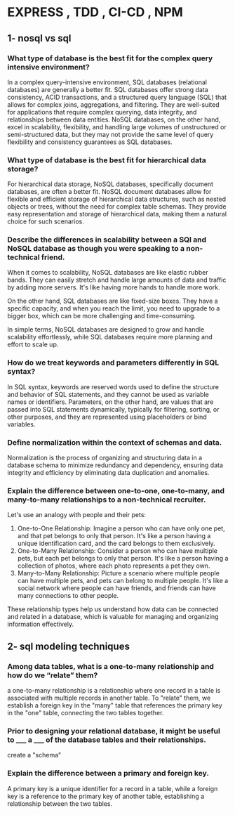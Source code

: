 # EXPRESS , TDD , CI-CD , NPM

## 1- nosql vs sql

### What type of database is the best fit for the complex query intensive environment?

In a complex query-intensive environment, SQL databases (relational databases) are generally a better fit. SQL databases offer strong data consistency, ACID transactions, and a structured query language (SQL) that allows for complex joins, aggregations, and filtering. They are well-suited for applications that require complex querying, data integrity, and relationships between data entities. NoSQL databases, on the other hand, excel in scalability, flexibility, and handling large volumes of unstructured or semi-structured data, but they may not provide the same level of query flexibility and consistency guarantees as SQL databases.

### What type of database is the best fit for hierarchical data storage?

For hierarchical data storage, NoSQL databases, specifically document databases, are often a better fit. NoSQL document databases allow for flexible and efficient storage of hierarchical data structures, such as nested objects or trees, without the need for complex table schemas. They provide easy representation and storage of hierarchical data, making them a natural choice for such scenarios.

### Describe the differences in scalability between a SQl and NoSQL database as though you were speaking to a non-technical friend.

When it comes to scalability, NoSQL databases are like elastic rubber bands. They can easily stretch and handle large amounts of data and traffic by adding more servers. It's like having more hands to handle more work.

On the other hand, SQL databases are like fixed-size boxes. They have a specific capacity, and when you reach the limit, you need to upgrade to a bigger box, which can be more challenging and time-consuming.

In simple terms, NoSQL databases are designed to grow and handle scalability effortlessly, while SQL databases require more planning and effort to scale up.

### How do we treat keywords and parameters differently in SQL syntax?

In SQL syntax, keywords are reserved words used to define the structure and behavior of SQL statements, and they cannot be used as variable names or identifiers. Parameters, on the other hand, are values that are passed into SQL statements dynamically, typically for filtering, sorting, or other purposes, and they are represented using placeholders or bind variables.

### Define normalization within the context of schemas and data.

Normalization is the process of organizing and structuring data in a database schema to minimize redundancy and dependency, ensuring data integrity and efficiency by eliminating data duplication and anomalies.

### Explain the difference between one-to-one, one-to-many, and many-to-many relationships to a non-technical recruiter.

Let's use an analogy with people and their pets:

1.  One-to-One Relationship: Imagine a person who can have only one pet, and that pet belongs to only that person. It's like a person having a unique identification card, and the card belongs to them exclusively.
2.  One-to-Many Relationship: Consider a person who can have multiple pets, but each pet belongs to only that person. It's like a person having a collection of photos, where each photo represents a pet they own.
3.  Many-to-Many Relationship: Picture a scenario where multiple people can have multiple pets, and pets can belong to multiple people. It's like a social network where people can have friends, and friends can have many connections to other people.

These relationship types help us understand how data can be connected and related in a database, which is valuable for managing and organizing information effectively.

## 2- sql modeling techniques

### Among data tables, what is a one-to-many relationship and how do we “relate” them?

a one-to-many relationship is a relationship where one record in a table is associated with multiple records in another table. To "relate" them, we establish a foreign key in the "many" table that references the primary key in the "one" table, connecting the two tables together.

### Prior to designing your relational database, it might be useful to **\_\_**_ a **\_\_**_ of the database tables and their relationships.

create a "schema"

### Explain the difference between a primary and foreign key.

A primary key is a unique identifier for a record in a table, while a foreign key is a reference to the primary key of another table, establishing a relationship between the two tables.
